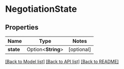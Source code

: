 # NegotiationState

## Properties

| Name      | Type               | Notes      |
|-----------|--------------------|------------|
| **state** | Option<**String**> | [optional] |

[[Back to Model list]](../../crates/edc_api/README.md#documentation-for-models) [[Back to API list]](../../crates/edc_client/README.md#documentation-for-api-endpoints) [[Back to README]](../../README.md)


